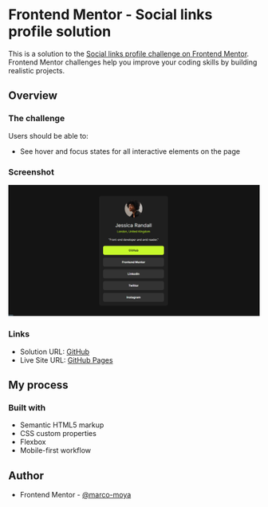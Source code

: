 # Frontend Mentor - Social links profile solution

This is a solution to the [Social links profile challenge on Frontend Mentor](https://www.frontendmentor.io/challenges/social-links-profile-UG32l9m6dQ). Frontend Mentor challenges help you improve your coding skills by building realistic projects.

## Overview

### The challenge

Users should be able to:

- See hover and focus states for all interactive elements on the page

### Screenshot

![](./design/screenshot.png)

### Links

- Solution URL: [GitHub](https://github.com/marco-moya/Social-links-profile)
- Live Site URL: [GitHub Pages](https://marco-moya.github.io/Social-links-profile)

## My process

### Built with

- Semantic HTML5 markup
- CSS custom properties
- Flexbox
- Mobile-first workflow

## Author

- Frontend Mentor - [@marco-moya](https://www.frontendmentor.io/profile/marco-moya)
